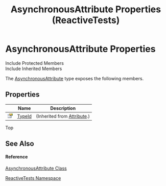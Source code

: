 ﻿---
title: AsynchronousAttribute Properties (ReactiveTests)
TOCTitle: AsynchronousAttribute Properties
ms:assetid: Properties.T:ReactiveTests.AsynchronousAttribute
ms:mtpsurl: https://msdn.microsoft.com/en-us/library/reactivetests.asynchronousattribute_properties(v=VS.103)
ms:contentKeyID: 36619201
ms.date: 06/28/2011
mtps_version: v=VS.103
---

# AsynchronousAttribute Properties

Include Protected Members  
Include Inherited Members  

The [AsynchronousAttribute](hh315339\(v=vs.103\).md) type exposes the following members.

## Properties

<table>
<thead>
<tr class="header">
<th> </th>
<th>Name</th>
<th>Description</th>
</tr>
</thead>
<tbody>
<tr class="odd">
<td><img src="images\Hh211972.pubproperty(en-us,VS.103).gif" title="Public property" alt="Public property" /></td>
<td><a href="https://msdn.microsoft.com/en-us/library/sa1bf03e">TypeId</a></td>
<td>(Inherited from <a href="https://msdn.microsoft.com/en-us/library/e8kc3626">Attribute</a>.)</td>
</tr>
</tbody>
</table>

Top

## See Also

#### Reference

[AsynchronousAttribute Class](hh315339\(v=vs.103\).md)

[ReactiveTests Namespace](hh303221\(v=vs.103\).md)

